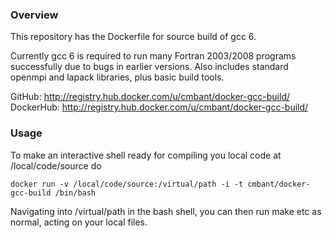 ### Overview

This repository has the Dockerfile for source build of gcc 6.

Currently gcc 6 is required to run many Fortran 2003/2008 programs successfully due
to bugs in earlier versions. Also includes standard openmpi and lapack libraries,
plus basic build tools.

GitHub: http://registry.hub.docker.com/u/cmbant/docker-gcc-build/
DockerHub: http://registry.hub.docker.com/u/cmbant/docker-gcc-build/


### Usage

To make an interactive shell ready for compiling you local code at /local/code/source
do

    docker run -v /local/code/source:/virtual/path -i -t cmbant/docker-gcc-build /bin/bash

Navigating into /virtual/path in the bash shell, you can then run make etc as normal, acting
on your local files.
